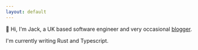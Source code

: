 ```yaml
---
layout: default
---
```

👋 Hi, I'm Jack, a UK based software engineer and very occasional [blogger](/blog). 

I'm currently writing Rust and Typescript.